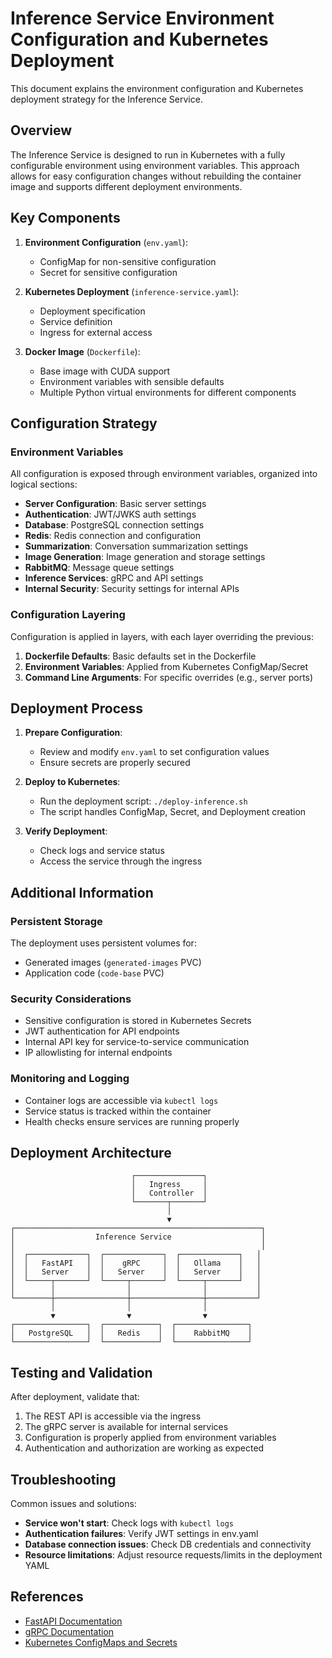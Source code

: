 # Inference Service Environment Configuration and Kubernetes Deployment

This document explains the environment configuration and Kubernetes deployment strategy for the Inference Service.

## Overview

The Inference Service is designed to run in Kubernetes with a fully configurable environment using environment variables. This approach allows for easy configuration changes without rebuilding the container image and supports different deployment environments.

## Key Components

1. **Environment Configuration** (`env.yaml`):
   - ConfigMap for non-sensitive configuration
   - Secret for sensitive configuration

2. **Kubernetes Deployment** (`inference-service.yaml`):
   - Deployment specification
   - Service definition
   - Ingress for external access

3. **Docker Image** (`Dockerfile`):
   - Base image with CUDA support
   - Environment variables with sensible defaults
   - Multiple Python virtual environments for different components

## Configuration Strategy

### Environment Variables

All configuration is exposed through environment variables, organized into logical sections:

- **Server Configuration**: Basic server settings
- **Authentication**: JWT/JWKS auth settings
- **Database**: PostgreSQL connection settings
- **Redis**: Redis connection and configuration
- **Summarization**: Conversation summarization settings
- **Image Generation**: Image generation and storage settings
- **RabbitMQ**: Message queue settings
- **Inference Services**: gRPC and API settings
- **Internal Security**: Security settings for internal APIs

### Configuration Layering

Configuration is applied in layers, with each layer overriding the previous:

1. **Dockerfile Defaults**: Basic defaults set in the Dockerfile
2. **Environment Variables**: Applied from Kubernetes ConfigMap/Secret
3. **Command Line Arguments**: For specific overrides (e.g., server ports)

## Deployment Process

1. **Prepare Configuration**:
   - Review and modify `env.yaml` to set configuration values
   - Ensure secrets are properly secured

2. **Deploy to Kubernetes**:
   - Run the deployment script: `./deploy-inference.sh`
   - The script handles ConfigMap, Secret, and Deployment creation

3. **Verify Deployment**:
   - Check logs and service status
   - Access the service through the ingress

## Additional Information

### Persistent Storage

The deployment uses persistent volumes for:

- Generated images (`generated-images` PVC)
- Application code (`code-base` PVC)

### Security Considerations

- Sensitive configuration is stored in Kubernetes Secrets
- JWT authentication for API endpoints
- Internal API key for service-to-service communication
- IP allowlisting for internal endpoints

### Monitoring and Logging

- Container logs are accessible via `kubectl logs`
- Service status is tracked within the container
- Health checks ensure services are running properly

## Deployment Architecture

```ascii
                           ┌───────────────┐
                           │   Ingress     │
                           │   Controller  │
                           └───────┬───────┘
                                   │
                                   ▼
┌───────────────────────────────────────────────────────┐
│                  Inference Service                    │
│                                                       │
│  ┌─────────────┐  ┌─────────────┐  ┌─────────────┐   │
│  │   FastAPI   │  │    gRPC     │  │   Ollama    │   │
│  │   Server    │  │   Server    │  │   Server    │   │
│  └─────┬───────┘  └─────┬───────┘  └─────┬───────┘   │
│        │                │                │           │
└────────┼────────────────┼────────────────┼───────────┘
         │                │                │
         ▼                ▼                ▼
┌────────────────┐  ┌────────────┐  ┌────────────────┐
│   PostgreSQL   │  │   Redis    │  │    RabbitMQ    │
└────────────────┘  └────────────┘  └────────────────┘
```

## Testing and Validation

After deployment, validate that:

1. The REST API is accessible via the ingress
2. The gRPC server is available for internal services
3. Configuration is properly applied from environment variables
4. Authentication and authorization are working as expected

## Troubleshooting

Common issues and solutions:

- **Service won't start**: Check logs with `kubectl logs`
- **Authentication failures**: Verify JWT settings in env.yaml
- **Database connection issues**: Check DB credentials and connectivity
- **Resource limitations**: Adjust resource requests/limits in the deployment YAML

## References

- [FastAPI Documentation](https://fastapi.tiangolo.com/)
- [gRPC Documentation](https://grpc.io/docs/)
- [Kubernetes ConfigMaps and Secrets](https://kubernetes.io/docs/concepts/configuration/)
